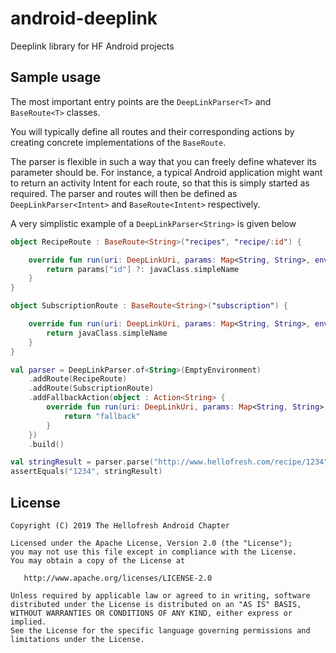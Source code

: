 # android-deeplink

Deeplink library for HF Android projects


## Sample usage
The most important entry points are the `DeepLinkParser<T>` and `BaseRoute<T>` classes.

You will typically define all routes and their corresponding actions by creating 
concrete implementations of the `BaseRoute`.

The parser is flexible in such a way that you can freely define whatever its parameter should be. 
For instance, a typical Android application might want to return an activity Intent for each route, 
so that this is simply started as required. The parser and routes will then be defined as 
`DeepLinkParser<Intent>` and `BaseRoute<Intent>` respectively.

A very simplistic example of a `DeepLinkParser<String>` is given below

```kotlin
object RecipeRoute : BaseRoute<String>("recipes", "recipe/:id") {

    override fun run(uri: DeepLinkUri, params: Map<String, String>, environment: Environment): String {
        return params["id"] ?: javaClass.simpleName
    }
}

object SubscriptionRoute : BaseRoute<String>("subscription") {

    override fun run(uri: DeepLinkUri, params: Map<String, String>, environment: Environment): String {
        return javaClass.simpleName
    }
}

val parser = DeepLinkParser.of<String>(EmptyEnvironment)
    .addRoute(RecipeRoute)
    .addRoute(SubscriptionRoute)
    .addFallbackAction(object : Action<String> {
        override fun run(uri: DeepLinkUri, params: Map<String, String>, environment: Environment): String {
            return "fallback"
        }
    })
    .build()

val stringResult = parser.parse("http://www.hellofresh.com/recipe/1234")
assertEquals("1234", stringResult)
```

License
-------

    Copyright (C) 2019 The Hellofresh Android Chapter

    Licensed under the Apache License, Version 2.0 (the "License");
    you may not use this file except in compliance with the License.
    You may obtain a copy of the License at

       http://www.apache.org/licenses/LICENSE-2.0

    Unless required by applicable law or agreed to in writing, software
    distributed under the License is distributed on an "AS IS" BASIS,
    WITHOUT WARRANTIES OR CONDITIONS OF ANY KIND, either express or implied.
    See the License for the specific language governing permissions and
    limitations under the License.